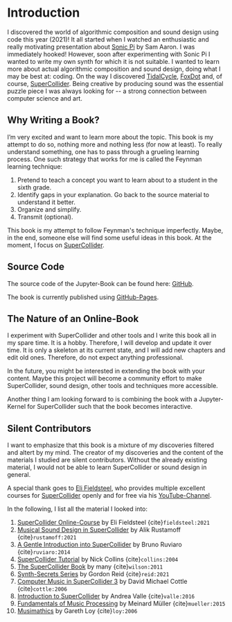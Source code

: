 # Introduction

I discovered the world of algorithmic composition and sound design using code this year (2021)!
It all started when I watched an enthusiastic and really motivating presentation about [Sonic Pi](https://github.com/sonic-pi-net/sonic-pi) by Sam Aaron.
I was immediately hooked!
However, soon after experimenting with Sonic Pi I wanted to write my own synth for which it is not suitable.
I wanted to learn more about actual algorithmic composition and sound design, doing what I may be best at: coding.
On the way I discovered [TidalCycle](https://github.com/tidalcycles/Tidal), [FoxDot](https://foxdot.org/) and, of course, [SuperCollider](https://supercollider.github.io/).
Being creative by producing sound was the essential puzzle piece I was always looking for -- a strong connection between computer science and art.

## Why Writing a Book?

I’m very excited and want to learn more about the topic. 
This book is my attempt to do so, nothing more and nothing less (for now at least).
To really understand something, one has to pass through a grueling learning process.
One such strategy that works for me is called the Feynman learning technique:

1. Pretend to teach a concept you want to learn about to a student in the sixth grade.
2. Identify gaps in your explanation. Go back to the source material to understand it better.
3. Organize and simplify.
4. Transmit (optional).

This book is my attempt to follow Feynman's technique imperfectly.
Maybe, in the end, someone else will find some useful ideas in this book.
At the moment, I focus on [SuperCollider](https://supercollider.github.io/). 

## Source Code

The source code of the Jupyter-Book can be found here: [GitHub](https://github.com/BZoennchen/supercollider-book).

The book is currently published using [GitHub-Pages](https://bzoennchen.github.io/supercollider-book/intro.html).

## The Nature of an Online-Book

I experiment with SuperCollider and other tools and I write this book all in my spare time. 
It is a hobby. 
Therefore, I will develop and update it over time.
It is only a skeleton at its current state, and I will add new chapters and edit old ones. 
Therefore, do not expect anything professional.

In the future, you might be interested in extending the book with your content. 
Maybe this project will become a community effort to make SuperCollider, sound design, other tools and techniques more accessible.

Another thing I am looking forward to is combining the book with a Jupyter-Kernel for SuperCollider such that the book becomes interactive.

## Silent Contributors

I want to emphasize that this book is a mixture of my discoveries filtered and altert by my mind.
The creator of my discoveries and the content of the materials I studied are silent contributors.
Without the already existing material, I would not be able to learn SuperCollider or sound design in general. 

A special thank goes to [Eli Fieldsteel](https://www.elifieldsteel.com/), who provides multiple excellent courses for [SuperCollider](https://supercollider.github.io/) openly and for free via his [YouTube-Channel](https://www.youtube.com/user/elifieldsteel). 

In the following, I list all the material I looked into:

1. [SuperCollider Online-Course](https://www.youtube.com/user/elifieldsteel) by Eli Fieldsteel {cite}`fieldsteel:2021`
2. [Musical Sound Design in SuperCollider](https://www.youtube.com/channel/UCypLRZiSlIQjsT_7J4Vz35Q) by Alik Rustamoff {cite}`rustamoff:2021`
3. [A Gentle Introduction into SuperCollider](https://scholarcommons.scu.edu/faculty_books/91/) by Bruno Ruviaro {cite}`ruviaro:2014`
4. [SuperCollider Tutorial](https://composerprogrammer.com/teaching/supercollider/sctutorial/tutorial.html) by Nick Collins {cite}`collins:2004`
5. [The SuperCollider Book](https://mitpress.mit.edu/books/supercollider-book) by many {cite}`wilson:2011`
6. [Synth-Secrets Series](https://www.soundonsound.com/series/synth-secrets) by Gordon Reid {cite}`reid:2021`
7. [Computer Music in SuperCollider 3](https://www.e-booksdirectory.com/details.php?ebook=10110) by David Michael Cottle {cite}`cottle:2006`
8. [Introduction to SuperCollider](https://www.logos-verlag.de/cgi-bin/engbuchmid?isbn=4017&lng=eng&id=) by Andrea Valle {cite}`valle:2016`
9. [Fundamentals of Music Processing](https://link.springer.com/book/10.1007/978-3-319-21945-5) by Meinard Müller {cite}`mueller:2015`
10. [Musimathics](http://www.musimathics.com/) by Gareth Loy {cite}`loy:2006`
